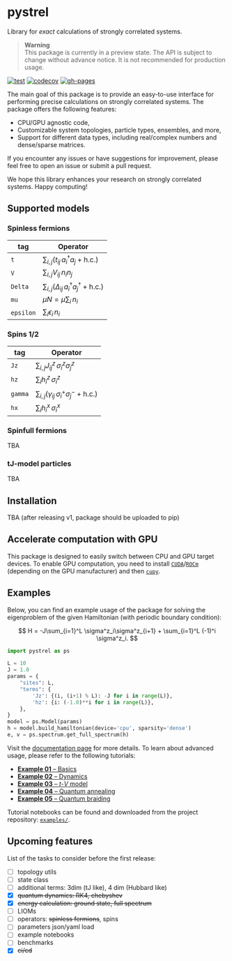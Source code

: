 # pystrel

Library for *exact* calculations of strongly correlated systems.

> **Warning**  
> This package is currently in a preview state.
> The API is subject to change without advance notice.
> It is not recommended for production usage.

[![test](https://github.com/andywiecko/pystrel/actions/workflows/test.yml/badge.svg)](https://github.com/andywiecko/pystrel/actions/workflows/test.yml)
[![codecov](https://codecov.io/gh/andywiecko/pystrel/branch/main/graph/badge.svg?token=Q9QS5ISW1E)](https://codecov.io/gh/andywiecko/pystrel)
[![gh-pages](https://img.shields.io/github/deployments/andywiecko/pystrel/github-pages?label=gh-pages)][docs]

The main goal of this package is to provide an easy-to-use interface for performing precise calculations on strongly correlated systems. The package offers the following features:

- CPU/GPU agnostic code,
- Customizable system topologies, particle types, ensembles, and more,
- Support for different data types, including real/complex numbers and dense/sparse matrices.

If you encounter any issues or have suggestions for improvement, please feel free to open an issue or submit a pull request.

We hope this library enhances your research on strongly correlated systems. Happy computing!


## Supported models

### Spinless fermions

| tag          | Operator                                                                         |
|--------------|----------------------------------------------------------------------------------|
| `t`          | $\sum_{i,j} \left(t_{ij} \, a_i^\dagger a_j + \text{h.c.}\right)$                |
| `V`          | $\sum_{i,j} V_{ij} \, n_i n_j$                                                   |
| `Delta`      | $\sum_{i,j} \left(\Delta_{ij} \, a_i^\dagger a_j^\dagger + \text{h.c.}\right)$   |
| `mu`         | $\mu N = \mu \sum_{i} \, n_i$                                                    |
| `epsilon`    | $\sum_i \epsilon_i \, n_i$                                                       |

### Spins 1/2

| tag          | Operator                                                                         |
|--------------|----------------------------------------------------------------------------------|
| `Jz`         | $\sum_{i,j} J_{ij}^z \, \sigma_i^z \sigma_j^z$                                   |
| `hz`         | $\sum_{i} h_{i}^z \, \sigma_i^z$                                                 |
| `gamma`      | $\sum_{i,j} \left(\gamma_{ij} \, \sigma_i^+\sigma_j^- + \text{h.c.}\right)$      |
| `hx`         | $\sum_{i} h_{i}^x \, \sigma_i^x$                                                 |


### Spinfull fermions

TBA

### tJ-model particles

TBA

## Installation

TBA (after releasing v1, package should be uploaded to pip)

## Accelerate computation with GPU

This package is designed to easily switch between CPU and GPU target devices. 
To enable GPU computation, you need to install [`CUDA`][CUDA]/[`ROCm`][ROCM] (depending on the GPU manufacturer) and then [`cupy`][cupy].


## Examples

Below, you can find an example usage of the package for solving the eigenproblem of the given Hamiltonian (with periodic boundary condition):

$$
H = -J\sum_{i=1}^L \sigma^z_i\sigma^z_{i+1} + \sum_{i=1}^L (-1)^i \sigma^z_i.
$$

```python
import pystrel as ps

L = 10
J = 1.0
params = {
    "sites": L,
    "terms": {
        'Jz': {(i, (i+1) % L): -J for i in range(L)},
        'hz': {i: (-1.0)**i for i in range(L)},
    },
}
model = ps.Model(params)
h = model.build_hamiltonian(device='cpu', sparsity='dense')
e, v = ps.spectrum.get_full_spectrum(h)
```

Visit the [documentation page][docs] for more details.
To learn about advanced usage, please refer to the following tutorials:

- [**Example 01** – Basics][example01]
- [**Example 02** – Dynamics][example02]
- [**Example 03** – $t$-$V$ model][example03]
- [**Example 04** – Quantum annealing][example04]
- [**Example 05** – Quantum braiding][example05]

Tutorial notebooks can be found and downloaded from the project repository: [`examples/`][examples].

## Upcoming features

List of the tasks to consider before the first release:

- [ ] topology utils
- [ ] state class
- [ ] additional terms: 3dim (tJ like), 4 dim (Hubbard like)
- [X] ~~quantum dynamics: RK4, chebyshev~~
- [X] ~~energy calculation: ground state, full spectrum~~
- [ ] LIOMs
- [ ] operators: ~~spinless fermions~~, spins
- [ ] parameters json/yaml load
- [ ] example notebooks
- [ ] benchmarks
- [X] ~~ci/cd~~

[CUDA]:https://developer.nvidia.com/cuda-downloads
[ROCm]:https://github.com/RadeonOpenCompute/ROCm
[cupy]:https://cupy.dev/
[docs]:https://andywiecko.github.io/pystrel
[examples]: https://github.com/andywiecko/pystrel/tree/main/examples
[example01]: 01-basics.html
[example02]: 02-dynamics.html
[example03]: 03-tv-model.html
[example04]: 04-quantum-annealing.html
[example05]: 05-quantum-braiding.html